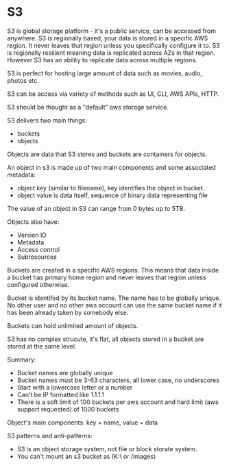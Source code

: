 <h1>S3</h1>

S3 is global storage platform - it's a public service, can be accessed from anywhere. S3 is regionally based, your data is stored in a specific AWS region. It never leaves that region unless you specifically configure it to. S3 is regionally resilient meaning data is replicated across AZs in that region. However S3 has an ability to replicate data across multiple regions.

S3 is perfect for hosting large amount of data such as movies, audio, photos etc.

S3 can be access via variety of methods such as UI, CLI, AWS APIs, HTTP.

S3 should be thought as a "default" aws storage service.

S3 delivers two main things:
- buckets
- objects

Objects are data that S3 stores and buckets are containers for objects.

An object in s3 is made up of two main components and some associated metadata:
- object key (similar to filename), key identifies the object in bucket.
- object value is data itself, sequence of binary data representing file

The value of an object in S3 can range from 0 bytes up to 5TB.

Objects also have:
- Version ID
- Metadata
- Access control
- Subresources

Buckets are created in a specific AWS regions. This means that data inside a bucket has primary home region and never leaves that region unless configured otherwise.

Bucket is identifed by its bucket name. The name has to be globally unique. No other user and no other aws account can use the same bucket name if it has been already taken by somebody else.

Buckets can hold unlimited amount of objects.

S3 has no complex strucute, it's flat, all objects stored in a bucket are stored at the same level.

Summary:
- Bucket names are globally unique
- Bucket names must be 3-63 characters, all lower case, no underscores
- Start with a lowercase letter or a number
- Can't be IP formatted like 1.1.1.1
- There is a soft limit of 100 buckets per aws account and hard limit (aws support requested) of 1000 buckets

Object's main components:
key = name, value = data

S3 patterns and anti-patterns:
- S3 is an object storage system, not file or block storate system.
- You can't mount an s3 bucket as (K:\ or /images)